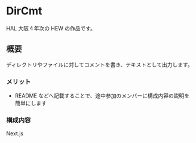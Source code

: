 # DirCmt

HAL 大阪４年次の HEW の作品です。

## 概要

ディレクトリやファイルに対してコメントを書き、テキストとして出力します。

### メリット

- README などへ記載することで、途中参加のメンバーに構成内容の説明を簡単にします

### 構成内容

Next.js

###
